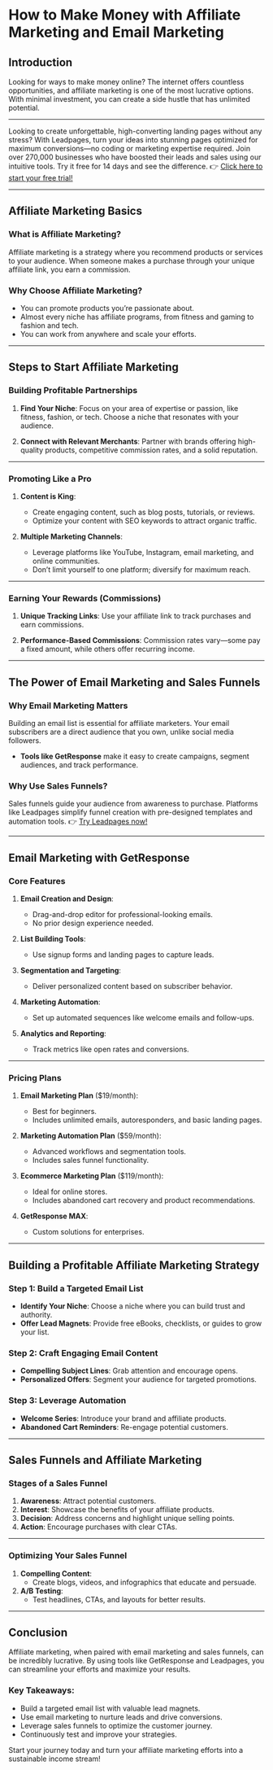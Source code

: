 # How to Make Money with Affiliate Marketing and Email Marketing

## Introduction

Looking for ways to make money online? The internet offers countless opportunities, and affiliate marketing is one of the most lucrative options. With minimal investment, you can create a side hustle that has unlimited potential.

---

Looking to create unforgettable, high-converting landing pages without any stress? With Leadpages, turn your ideas into stunning pages optimized for maximum conversions—no coding or marketing expertise required. Join over 270,000 businesses who have boosted their leads and sales using our intuitive tools. Try it free for 14 days and see the difference. 👉 [Click here to start your free trial!](https://bit.ly/LEadPages)

---

## Affiliate Marketing Basics

### What is Affiliate Marketing?

Affiliate marketing is a strategy where you recommend products or services to your audience. When someone makes a purchase through your unique affiliate link, you earn a commission.

### Why Choose Affiliate Marketing?

- You can promote products you’re passionate about.
- Almost every niche has affiliate programs, from fitness and gaming to fashion and tech.
- You can work from anywhere and scale your efforts.

---

## Steps to Start Affiliate Marketing

### Building Profitable Partnerships

1. **Find Your Niche**:
   Focus on your area of expertise or passion, like fitness, fashion, or tech. Choose a niche that resonates with your audience.

2. **Connect with Relevant Merchants**:
   Partner with brands offering high-quality products, competitive commission rates, and a solid reputation.

---

### Promoting Like a Pro

1. **Content is King**:
   - Create engaging content, such as blog posts, tutorials, or reviews.
   - Optimize your content with SEO keywords to attract organic traffic.

2. **Multiple Marketing Channels**:
   - Leverage platforms like YouTube, Instagram, email marketing, and online communities.
   - Don’t limit yourself to one platform; diversify for maximum reach.

---

### Earning Your Rewards (Commissions)

1. **Unique Tracking Links**:
   Use your affiliate link to track purchases and earn commissions.

2. **Performance-Based Commissions**:
   Commission rates vary—some pay a fixed amount, while others offer recurring income.

---

## The Power of Email Marketing and Sales Funnels

### Why Email Marketing Matters

Building an email list is essential for affiliate marketers. Your email subscribers are a direct audience that you own, unlike social media followers.

- **Tools like GetResponse** make it easy to create campaigns, segment audiences, and track performance.

### Why Use Sales Funnels?

Sales funnels guide your audience from awareness to purchase. Platforms like Leadpages simplify funnel creation with pre-designed templates and automation tools. 👉 [Try Leadpages now!](https://bit.ly/LEadPages)

---

## Email Marketing with GetResponse

### Core Features

1. **Email Creation and Design**:
   - Drag-and-drop editor for professional-looking emails.
   - No prior design experience needed.

2. **List Building Tools**:
   - Use signup forms and landing pages to capture leads.

3. **Segmentation and Targeting**:
   - Deliver personalized content based on subscriber behavior.

4. **Marketing Automation**:
   - Set up automated sequences like welcome emails and follow-ups.

5. **Analytics and Reporting**:
   - Track metrics like open rates and conversions.

---

### Pricing Plans

1. **Email Marketing Plan** ($19/month):
   - Best for beginners.
   - Includes unlimited emails, autoresponders, and basic landing pages.

2. **Marketing Automation Plan** ($59/month):
   - Advanced workflows and segmentation tools.
   - Includes sales funnel functionality.

3. **Ecommerce Marketing Plan** ($119/month):
   - Ideal for online stores.
   - Includes abandoned cart recovery and product recommendations.

4. **GetResponse MAX**:
   - Custom solutions for enterprises.

---

## Building a Profitable Affiliate Marketing Strategy

### Step 1: Build a Targeted Email List

- **Identify Your Niche**: Choose a niche where you can build trust and authority.
- **Offer Lead Magnets**: Provide free eBooks, checklists, or guides to grow your list.

### Step 2: Craft Engaging Email Content

- **Compelling Subject Lines**: Grab attention and encourage opens.
- **Personalized Offers**: Segment your audience for targeted promotions.

### Step 3: Leverage Automation

- **Welcome Series**: Introduce your brand and affiliate products.
- **Abandoned Cart Reminders**: Re-engage potential customers.

---

## Sales Funnels and Affiliate Marketing

### Stages of a Sales Funnel

1. **Awareness**: Attract potential customers.
2. **Interest**: Showcase the benefits of your affiliate products.
3. **Decision**: Address concerns and highlight unique selling points.
4. **Action**: Encourage purchases with clear CTAs.

---

### Optimizing Your Sales Funnel

1. **Compelling Content**:
   - Create blogs, videos, and infographics that educate and persuade.
2. **A/B Testing**:
   - Test headlines, CTAs, and layouts for better results.

---

## Conclusion

Affiliate marketing, when paired with email marketing and sales funnels, can be incredibly lucrative. By using tools like GetResponse and Leadpages, you can streamline your efforts and maximize your results.

### Key Takeaways:

- Build a targeted email list with valuable lead magnets.
- Use email marketing to nurture leads and drive conversions.
- Leverage sales funnels to optimize the customer journey.
- Continuously test and improve your strategies.

Start your journey today and turn your affiliate marketing efforts into a sustainable income stream!
